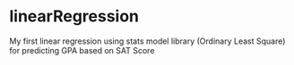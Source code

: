 # linearRegression
My first linear regression using stats model library (Ordinary Least Square) for predicting GPA based on SAT Score

